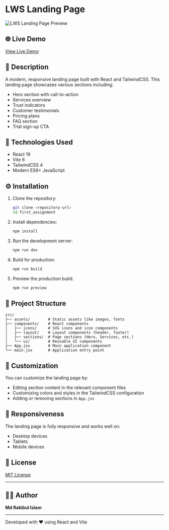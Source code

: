 # LWS Landing Page

![LWS Landing Page Preview](https://lws-landing-page.vercel.app/og-image.jpg)

## 🌐 Live Demo

[View Live Demo](https://lws-landing-page.vercel.app/)

## 📝 Description

A modern, responsive landing page built with React and TailwindCSS. This landing page showcases various sections including:

- Hero section with call-to-action
- Services overview
- Trust indicators
- Customer testimonials
- Pricing plans
- FAQ section
- Trial sign-up CTA

## 🚀 Technologies Used

- React 19
- Vite 6
- TailwindCSS 4
- Modern ES6+ JavaScript

## ⚙️ Installation

1. Clone the repository:
   ```bash
   git clone <repository-url>
   cd first_assignment
   ```

2. Install dependencies:
   ```bash
   npm install
   ```

3. Run the development server:
   ```bash
   npm run dev
   ```

4. Build for production:
   ```bash
   npm run build
   ```

5. Preview the production build:
   ```bash
   npm run preview
   ```

## 📂 Project Structure

```
src/
├── assets/        # Static assets like images, fonts
├── components/    # React components
│   ├── icons/     # SVG icons and icon components
│   ├── layout/    # Layout components (header, footer)
│   ├── sections/  # Page sections (Hero, Services, etc.)
│   └── ui/        # Reusable UI components
├── App.jsx        # Main application component
└── main.jsx       # Application entry point
```

## 🔧 Customization

You can customize the landing page by:
- Editing section content in the relevant component files
- Customizing colors and styles in the TailwindCSS configuration
- Adding or removing sections in `App.jsx`

## 📱 Responsiveness

The landing page is fully responsive and works well on:
- Desktop devices
- Tablets
- Mobile devices

## 📄 License

[MIT License](LICENSE)

---

## 👨‍💻 Author

**Md Rakibul Islam**

---

Developed with ❤️ using React and Vite
